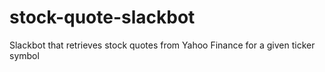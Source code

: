 # stock-quote-slackbot
Slackbot that retrieves stock quotes from Yahoo Finance for a given ticker symbol

